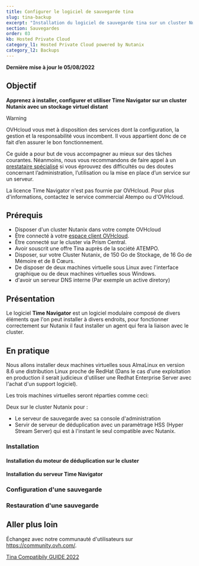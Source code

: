 ```yaml
---
title: Configurer le logiciel de sauvegarde tina 
slug: tina-backup
excerpt: "Installation du logiciel de sauvegarde tina sur un cluster Nutanix"
section: Sauvegardes
order: 03
kb: Hosted Private Cloud
category_l1: Hosted Private Cloud powered by Nutanix
category_l2: Backups
---
```


**Dernière mise à jour le 05/08/2022**

## Objectif


**Apprenez à installer, configurer et utiliser Time Navigator sur un cluster Nutanix avec un stockage virtuel distant**

> [!warning]
> OVHcloud vous met à disposition des services dont la configuration, la gestion et la responsabilité vous incombent. Il vous appartient donc de ce fait d’en assurer le bon fonctionnement.
>
> Ce guide a pour but de vous accompagner au mieux sur des tâches courantes. Néanmoins, nous vous recommandons de faire appel à un [prestataire spécialisé](https://partner.ovhcloud.com/fr/) si vous éprouvez des difficultés ou des doutes concernant l’administration, l’utilisation ou la mise en place d’un service sur un serveur.
>
> La licence Time Navigator n'est pas fournie par OVHcloud. Pour plus d'informations, contactez le service commercial Atempo ou d'OVHcloud.

## Prérequis

- Disposer d'un cluster Nutanix dans votre compte OVHcloud
- Être connecté à votre [espace client OVHcloud](https://www.ovh.com/auth/?action=gotomanager&from=https://www.ovh.com/fr/&ovhSubsidiary=fr).
- Être connecté sur le cluster via Prism Central.
- Avoir souscrit une offre Tina auprès de la société ATEMPO. 
- Disposer, sur votre Cluster Nutanix, de 150 Go de Stockage, de 16 Go de Mémoire et de 8 Cœurs.
- De disposer de deux machines virtuelle sous Linux avec l'interface graphique ou de deux machines virtuelles sous Windows.
- d'avoir un serveur DNS interne (Par exemple un active diretory) 

## Présentation

Le logiciel **Time Navigator** est un logiciel modulaire composé de divers éléments que l'on peut installer à divers endroits, pour fonctionner correctement sur Nutanix il faut installer un agent qui fera la liaison avec le cluster.

## En pratique

Nous allons installer deux machines virtuelles sous AlmaLinux en version 8.6 une distribution Linux proche de RedHat (Dans le cas d'une exploitation en production il serait judicieux d'utiliser une Redhat Enterprise Server avec l'achat d'un support logiciel). 

Les trois machines virtuelles seront réparties comme ceci:

Deux sur le cluster Nutanix pour :
- Le serveur de sauvegarde avec sa console d'administration
- Servir de serveur de déduplication avec un paramètrage HSS (Hyper Stream Server) qui est à l'instant le seul compatible avec Nutanix.

### Installation 

#### Installation du moteur de déduplication sur le cluster

#### Installation du serveur Time Navigator

### Configuration d'une sauvegarde

### Restauration d'une sauvegarde

## Aller plus loin <a name="gofurther"></a>


Échangez avec notre communauté d'utilisateurs sur <https://community.ovh.com/>.

[Tina Compatibily GUIDE 2022](https://www.atempo.com/wp-content/uploads/2022/01/COMPATIBILITY-GUIDE_en_Tina_469_24-01-2022.pdf)

